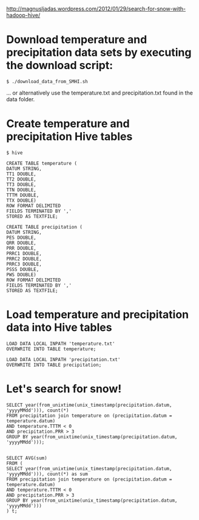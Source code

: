 http://magnusljadas.wordpress.com/2012/01/29/search-for-snow-with-hadoop-hive/



# Download temperature and precipitation data sets by executing the download script:

    $ ./download_data_from_SMHI.sh

... or alternatively use the temperature.txt and precipitation.txt found in the data folder.



# Create temperature and precipitation Hive tables

    $ hive

    CREATE TABLE temperature (
    DATUM STRING,
    TT1 DOUBLE,
    TT2 DOUBLE,
    TT3 DOUBLE,
    TTN DOUBLE,
    TTTM DOUBLE,
    TTX DOUBLE)
    ROW FORMAT DELIMITED
    FIELDS TERMINATED BY ','
    STORED AS TEXTFILE;

    CREATE TABLE precipitation (
    DATUM STRING,
    PES DOUBLE,
    QRR DOUBLE,
    PRR DOUBLE,
    PRRC1 DOUBLE,
    PRRC2 DOUBLE,
    PRRC3 DOUBLE,
    PSSS DOUBLE,
    PWS DOUBLE)
    ROW FORMAT DELIMITED
    FIELDS TERMINATED BY ','
    STORED AS TEXTFILE;


# Load temperature and precipitation data into Hive tables

    LOAD DATA LOCAL INPATH 'temperature.txt'
    OVERWRITE INTO TABLE temperature;

    LOAD DATA LOCAL INPATH 'precipitation.txt'
    OVERWRITE INTO TABLE precipitation;

# Let's search for snow!


    SELECT year(from_unixtime(unix_timestamp(precipitation.datum, 'yyyyMMdd'))), count(*)
    FROM precipitation join temperature on (precipitation.datum = temperature.datum)
    AND temperature.TTTM < 0
    AND precipitation.PRR > 3
    GROUP BY year(from_unixtime(unix_timestamp(precipitation.datum, 'yyyyMMdd')));


    SELECT AVG(sum)
    FROM (
    SELECT year(from_unixtime(unix_timestamp(precipitation.datum, 'yyyyMMdd'))), count(*) as sum
    FROM precipitation join temperature on (precipitation.datum = temperature.datum)
    AND temperature.TTTM < 0
    AND precipitation.PRR > 3
    GROUP BY year(from_unixtime(unix_timestamp(precipitation.datum, 'yyyyMMdd')))
    ) t;

